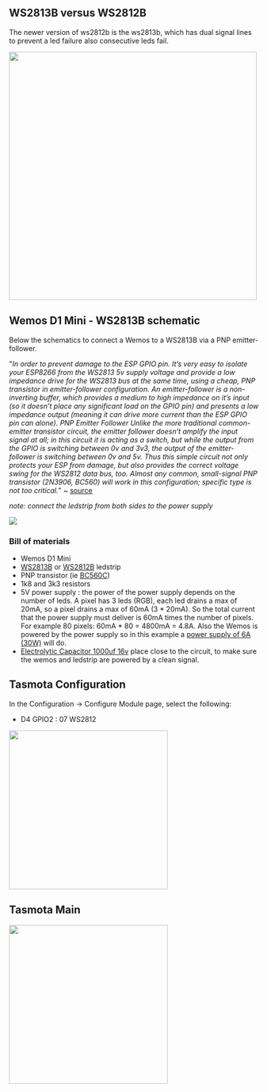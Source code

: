 ## WS2813B versus WS2812B
The newer version of ws2812b is the ws2813b, which has dual signal lines to prevent a led failure also consecutive leds fail.

<img src="https://github.com/arendst/arendst.github.io/blob/master/media/wemos/ws2813-vs-ws2812.png" width="500">

## Wemos D1 Mini - WS2813B schematic
Below the schematics to connect a Wemos to a WS2813B via a PNP emitter-follower.

"_In order to prevent damage to the ESP GPIO pin.  It’s very easy to isolate your ESP8266 from the WS2813 5v supply voltage and provide a low impedance drive for the WS2813 bus at the same time, using a cheap, PNP transistor in emitter-follower configuration.  An emitter-follower is a non-inverting buffer, which provides a medium to high impedance on it’s input (so it doesn’t place any significant load on the GPIO pin) and presents a low impedance output (meaning it can drive more current than the ESP GPIO pin can alone). PNP Emitter Follower  Unlike the more traditional common-emitter transistor circuit, the emitter follower doesn’t amplify the input signal at all; in this circuit it is acting as a switch, but while the output from the GPIO is switching between 0v and 3v3, the output of the emitter-follower is switching between 0v and 5v.  Thus this simple circuit not only protects your ESP from damage, but also provides the correct voltage swing for the WS2812 data bus, too.  Almost any common, small-signal PNP transistor (2N3906, BC560) will work in this configuration; specific type is not too critical._" ~ [source](https://esp8266hints.wordpress.com/2018/04/14/driving-ws2812-led-strips-with-the-esp8266/)

_note: connect the ledstrip from both sides to the power supply_

<img src="https://github.com/arendst/arendst.github.io/blob/master/media/wemos/wemos_ws2813b_schematic.png?raw=true">

### Bill of materials
* Wemos D1 Mini
* [WS2813B](https://www.aliexpress.com/item/1m-4m-5m-WS2813-Dual-signal-wires-30-60-pixels-leds-m-Smart-led-pixel-strip/32699391341.html?spm=a2g0s.9042311.0.0.27424c4dtOW0cE) or [WS2812B](https://www.aliexpress.com/item/1m-4m-5m-WS2812B-Smart-led-pixel-strip-Black-White-PCB-30-60-144-leds-m/2036819167.html?spm=a2g0s.9042311.0.0.27424c4duphsd6) ledstrip
* PNP transistor (ie [BC560C](https://www.aliexpress.com/item/50PCS-BC550C-BC560C-each-25pcs-BC550-BC560-TO92-Transistor-DIP-3-45V-0-1A-TO-92/32881137698.html?spm=a2g0s.9042311.0.0.27424c4d5mlEow))
* 1k8 and 3k3 resistors
* 5V power supply : the power of the power supply depends on the number of leds. A pixel has 3 leds (RGB), each led drains a max of 20mA, so a pixel drains a max of 60mA (3 * 20mA). So the total current that the power supply must deliver is 60mA times the number of pixels. 
For example 80 pixels: 60mA * 80 = 4800mA = 4.8A. Also the Wemos is powered by the power supply so in this example a [power supply of 6A (30W)](https://www.aliexpress.com/item/5V-LED-Power-Supply-1A-2A-3A-6A-8A-10A-Switching-Adapter-for-WS2812B-WS2811-SK6812/32852259123.html?spm=a2g0s.9042311.0.0.27424c4dgTLgCQ) will do.
* [Electrolytic Capacitor 1000uf 16v](https://www.aliexpress.com/item/A1-free-shipping-50pcs-Aluminum-electrolytic-capacitor-1000uf-16v-8-16-Electrolytic-capacitor/32418323423.html?spm=2114.search0104.3.1.7ac44ff0z6KCGE&ws_ab_test=searchweb0_0,searchweb201602_1_10065_5729911_10068_319_317_10696_5728811_453_10084_454_10083_10618_10304_10307_10820_10301_10821_537_536_5730811_10843_5733211_328_5733311_10059_10884_5733411_10887_5730011_100031_5731011_321_322_10103_5729011_5733611_5733111_5733511-5729911,searchweb201603_55,ppcSwitch_0&algo_expid=30318461-2622-44fb-a704-914d5081f388-0&algo_pvid=30318461-2622-44fb-a704-914d5081f388) place close to the circuit, to make sure the wemos and ledstrip are powered by a clean signal.

## Tasmota Configuration

In the Configuration -> Configure Module page, select the following:

* D4 GPIO2 : 07 WS2812

<img src="https://github.com/arendst/arendst.github.io/blob/master/media/wemos/wemos_ws2813b_config.png" width="320">

## Tasmota Main

<img src="https://github.com/arendst/arendst.github.io/blob/master/media/wemos/wemos_ws2813b_main.png" width="320">
